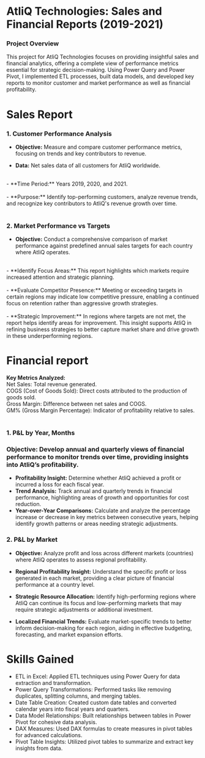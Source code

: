 # AtliQ Technologies: Sales and Financial Reports (2019-2021)
### Project Overview
This project for AtliQ Technologies focuses on providing insightful sales and financial analytics, offering a complete view of performance metrics essential for strategic decision-making. Using Power Query and Power Pivot, I implemented ETL processes, built data models, and developed key reports to monitor customer and market performance as well as financial profitability.

# Sales Report
### 1. Customer Performance Analysis<br>
- **Objective:** Measure and compare customer performance metrics, focusing on trends and key contributors to revenue.<br>

- **Data:** Net sales data of all customers for AtliQ worldwide.<br>
<br>
- **Time Period:** Years 2019, 2020, and 2021.<br>
<br>
- **Purpose:** Identify top-performing customers, analyze revenue trends, and recognize key contributors to AtliQ's revenue growth over time.<br>
<br>

### 2. Market Performance vs Targets<br>
- **Objective:** Conduct a comprehensive comparison of market performance against predefined annual sales targets for each country where AtliQ operates.<br>
<br>
- **Identify Focus Areas:** This report highlights which markets require increased attention and strategic planning.<br>
<br>
- **Evaluate Competitor Presence:** Meeting or exceeding targets in certain regions may indicate low competitive pressure, enabling a continued focus on retention rather than aggressive growth strategies.<br>
<br>
- **Strategic Improvement:** In regions where targets are not met, the report helps identify areas for improvement. This insight supports AtliQ in refining business strategies to better capture market share and drive growth in these underperforming regions.<br>



# Financial report<br>

**Key Metrics Analyzed:**<br>
Net Sales: Total revenue generated.<br>
COGS (Cost of Goods Sold): Direct costs attributed to the production of goods sold.<br>
Gross Margin: Difference between net sales and COGS.<br>
GM% (Gross Margin Percentage): Indicator of profitability relative to sales.<br>
<br>
### 1. P&L by Year, Months<br>
### Objective: Develop annual and quarterly views of financial performance to monitor trends over time, providing insights into AtliQ’s profitability.

- **Profitability Insight:** Determine whether AtliQ achieved a profit or incurred a loss for each fiscal year.
- **Trend Analysis:** Track annual and quarterly trends in financial performance, highlighting areas of growth and opportunities for cost reduction.
- **Year-over-Year Comparisons:** Calculate and analyze the percentage increase or decrease in key metrics between consecutive years, helping identify growth patterns or areas needing strategic adjustments.


### 2. P&L by Market<br>
- **Objective:** Analyze profit and loss across different markets (countries) where AtliQ operates to assess regional profitability.<br>

- **Regional Profitability Insight:** Understand the specific profit or loss generated in each market, providing a clear picture of financial performance at a country level.<BR>

- **Strategic Resource Allocation:** Identify high-performing regions where AtliQ can continue its focus and low-performing markets that may require strategic adjustments or additional investment.<br>

- **Localized Financial Trends:** Evaluate market-specific trends to better inform decision-making for each region, aiding in effective budgeting, forecasting, and market expansion efforts.<br>



# Skills Gained<br>
- ETL in Excel: Applied ETL techniques using Power Query for data extraction and transformation.<br>
- Power Query Transformations: Performed tasks like removing duplicates, splitting columns, and merging tables.<br>
- Date Table Creation: Created custom date tables and converted calendar years into fiscal years and quarters.<br>
- Data Model Relationships: Built relationships between tables in Power Pivot for cohesive data analysis.<br>
- DAX Measures: Used DAX formulas to create measures in pivot tables for advanced calculations.<br>
- Pivot Table Insights: Utilized pivot tables to summarize and extract key insights from data.<br>

